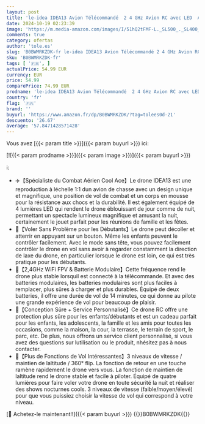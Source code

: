 ```yaml
---
layout: post
title: 'le-idea IDEA13 Avion Télécommandé  2 4 GHz Avion RC avec LED  Arrêt d urgence  Retournement à 360°  Avion Radiocommandé Adapté aux Débutants  RC Quadricoptère avec 2 Piles'
date: 2024-10-19 02:23:39
image: 'https://m.media-amazon.com/images/I/51hQ2tFMF-L._SL500_._SL400_.jpg'
comments: true
category: ofertas
author: 'tole.es'
slug: 'B0BWMRKZDK-fr le-idea IDEA13 Avion Télécommandé 2 4 GHz Avion RC avec...'
sku: 'B0BWMRKZDK-fr'
tags: [ '🇫🇷', ]
actualPrice: 54.99 EUR
currency: EUR
price: 54.99
comparePrice: 74.99 EUR
prodname: 'le-idea IDEA13 Avion Télécommandé  2 4 GHz Avion RC avec LED  Arrêt d urgence  Retournement à 360°  Avion Radiocommandé Adapté aux Débutants  RC Quadricoptère avec 2 Piles'
country: 'fr'
flag: '🇫🇷'
brand: ''
buyurl: 'https://www.amazon.fr/dp/B0BWMRKZDK/?tag=tolees0d-21'
descuento: '26.67'
average: '57.8471428571428'
---
```


Vous avez [{{< param title >}}]({{< param buyurl >}}) ici:

[![{{< param prodname >}}]({{< param image >}})]({{< param buyurl >}})

ℹ️:

- ✈️【Spécialiste du Combat Aérien Cool Ace】Le drone IDEA13 est une reproduction à léchelle 1:1 dun avion de chasse avec un design unique et magnifique, une position de vol de combat et un corps en mousse pour la résistance aux chocs et la durabilité. Il est également équipé de 4 lumières LED qui rendent le drone éblouissant de jour comme de nuit, permettant un spectacle lumineux magnifique et amusant la nuit, certainement le jouet parfait pour les réunions de famille et les fêtes.
- 🛫【Voler Sans Problème pour les Débutants】Le drone peut décoller et atterrir en appuyant sur un bouton. Même les enfants peuvent le contrôler facilement. Avec le mode sans tête, vous pouvez facilement contrôler le drone en vol sans avoir à regarder constamment la direction de laxe du drone, en particulier lorsque le drone est loin, ce qui est très pratique pour les débutants.
- 🔋【2,4GHz WiFi FPV & Batterie Modulaire】Cette fréquence rend le drone plus stable lorsquil est connecté à la télécommande. Et avec des batteries modulaires, les batteries modulaires sont plus faciles à remplacer, plus sûres à charger et plus durables. Équipé de deux batteries, il offre une durée de vol de 14 minutes, ce qui donne au pilote une grande expérience de vol pour beaucoup de plaisir.
- 💯【Conception Sûre + Service Personnalisé】Ce drone RC offre une protection plus sûre pour les enfants/débutants et est un cadeau parfait pour les enfants, les adolescents, la famille et les amis pour toutes les occasions, comme la maison, la cour, la terrasse, le terrain de sport, le parc, etc. De plus, nous offrons un service client personnalisé, si vous avez des questions sur lutilisation ou le produit, nhésitez pas à nous contacter.
- 🚀【Plus de Fonctions de Vol Intéressantes】3 niveaux de vitesse / maintien de laltitude / 360° flip. La fonction de retour en une touche ramène rapidement le drone vers vous. La fonction de maintien de laltitude rend le drone stable et facile à piloter. Équipé de quatre lumières pour faire voler votre drone en toute sécurité la nuit et réaliser des shows nocturnes cools. 3 niveaux de vitesse (faible/moyen/élevé) pour que vous puissiez choisir la vitesse de vol qui correspond à votre niveau.

[🛒 Achetez-le maintenant!!]({{< param buyurl >}})
{{<world>}}B0BWMRKZDK{{</world>}}
